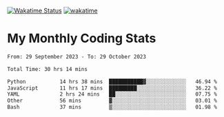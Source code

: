 [![Wakatime Status](https://github.com/noopurphalak/noopurphalak/workflows/wakatime-status-update/badge.svg)](https://github.com/noopurphalak/noopurphalak/actions/workflows/main.yml)
[![wakatime](https://wakatime.com/badge/user/80ace140-ef40-4fdd-b8ed-f3be3d2e1aea.svg)](https://wakatime.com/@80ace140-ef40-4fdd-b8ed-f3be3d2e1aea)

# My Monthly Coding Stats

<!--START_SECTION:waka-->

```txt
From: 29 September 2023 - To: 29 October 2023

Total Time: 30 hrs 14 mins

Python           14 hrs 38 mins  ███████████▓░░░░░░░░░░░░░   46.94 %
JavaScript       11 hrs 17 mins  █████████░░░░░░░░░░░░░░░░   36.22 %
YAML             2 hrs 24 mins   ██░░░░░░░░░░░░░░░░░░░░░░░   07.75 %
Other            56 mins         ▓░░░░░░░░░░░░░░░░░░░░░░░░   03.01 %
Bash             37 mins         ▒░░░░░░░░░░░░░░░░░░░░░░░░   01.98 %
```

<!--END_SECTION:waka-->
